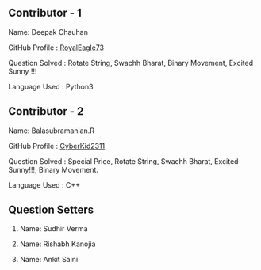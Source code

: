 ## Contributor - 1

  Name: Deepak Chauhan

  GitHub Profile : [RoyalEagle73](https://Github.com/RoyalEagle73)

  Question Solved : Rotate String, Swachh Bharat, Binary Movement, Excited Sunny !!!

  Language Used : Python3


## Contributor - 2

  Name: Balasubramanian.R
  
  GitHub Profile : [CyberKid2311](https://github.com/Cyberkid2311)
  
  Question Solved : Special Price, Rotate String, Swachh Bharat, Excited Sunny!!!, Binary Movement.
  
  Language Used : C++
  
 
 ## Question Setters
 
  1. Name: Sudhir Verma
  
  2. Name: Rishabh Kanojia
  
  3. Name: Ankit Saini
